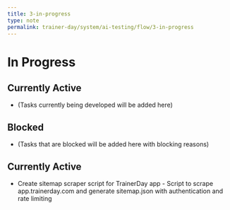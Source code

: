 ```yaml
---
title: 3-in-progress
type: note
permalink: trainer-day/system/ai-testing/flow/3-in-progress
---
```


# In Progress

## Currently Active
- (Tasks currently being developed will be added here)

## Blocked
- (Tasks that are blocked will be added here with blocking reasons)

## Currently Active
- Create sitemap scraper script for TrainerDay app - Script to scrape app.trainerday.com and generate sitemap.json with authentication and rate limiting